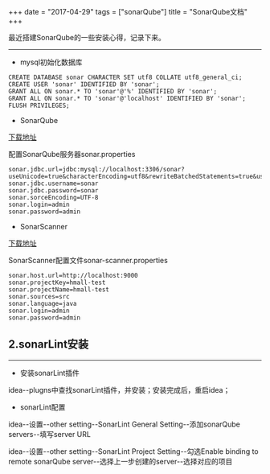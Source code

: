 +++
date = "2017-04-29"
tags = ["sonarQube"]
title = "SonarQube文档"
+++

最近搭建SonarQube的一些安装心得，记录下来。

___
* mysql初始化数据库

```
CREATE DATABASE sonar CHARACTER SET utf8 COLLATE utf8_general_ci; 
CREATE USER 'sonar' IDENTIFIED BY 'sonar';
GRANT ALL ON sonar.* TO 'sonar'@'%' IDENTIFIED BY 'sonar';
GRANT ALL ON sonar.* TO 'sonar'@'localhost' IDENTIFIED BY 'sonar';
FLUSH PRIVILEGES;
```
* SonarQube

[下载地址](https://sonarsource.bintray.com/Distribution/sonarqube/sonarqube-6.3.1.zip)

配置SonarQube服务器sonar.properties

```
sonar.jdbc.url=jdbc:mysql://localhost:3306/sonar?useUnicode=true&characterEncoding=utf8&rewriteBatchedStatements=true&useConfigs=maxPerformance
sonar.jdbc.username=sonar
sonar.jdbc.password=sonar
sonar.sorceEncoding=UTF-8
sonar.login=admin
sonar.password=admin
```
* SonarScanner

[下载地址](https://sonarsource.bintray.com/Distribution/sonar-scanner-cli/sonar-scanner-cli-3.0.1.733.zip)

SonarScanner配置文件sonar-scanner.properties

```
sonar.host.url=http://localhost:9000
sonar.projectKey=hmall-test
sonar.projectName=hmall-test
sonar.sources=src
sonar.language=java
sonar.login=admin
sonar.password=admin
```
## 2.sonarLint安装
___
* 安装sonarLint插件

idea--plugns中查找sonarLint插件，并安装；安装完成后，重启idea；

* sonarLint配置

idea--设置--other setting--SonarLint General Setting--添加sonarQube servers--填写server URL

idea--设置--other setting--SonarLint Project Setting--勾选Enable binding to remote sonarQube server--选择上一步创建的server--选择对应的项目
